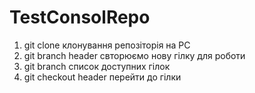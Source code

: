 # TestConsolRepo
1) git clone клонування репозіторія на PC
2) git branch header свторюємо нову гілку для роботи
3) git branch список доступних гілок
4) git checkout header перейти до гілки
